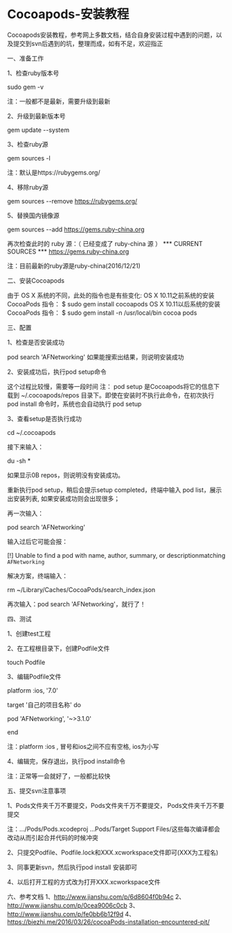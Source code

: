 # Cocoapods-安装教程
Cocoapods安装教程，参考网上多数文档，结合自身安装过程中遇到的问题，以及提交到svn后遇到的坑，整理而成，如有不足，欢迎指正

一、准备工作

1、检查ruby版本号

sudo gem -v

注：一般都不是最新，需要升级到最新

2、升级到最新版本号

gem update --system

3、检查ruby源

gem sources -l

注：默认是https://rubygems.org/

4、移除ruby源

gem sources --remove https://rubygems.org/

5、替换国内镜像源

gem sources --add https://gems.ruby-china.org

再次检查此时的 ruby 源：（ 已经变成了 ruby-china 源 ）
*** CURRENT SOURCES ***
https://gems.ruby-china.org

注：目前最新的ruby源是ruby-china(2016/12/21)

二、安装Cocoapods

由于 OS X 系统的不同，此处的指令也是有些变化:
OS X 10.11之前系统的安装 CocoaPods 指令： $ sudo gem install cocoapods
OS X 10.11以后系统的安装 CocoaPods 指令： $ sudo gem install -n /usr/local/bin cocoa pods

三、配置

1、检查是否安装成功

pod search 'AFNetworking'
如果能搜索出结果，则说明安装成功

2、安装成功后，执行pod setup命令

这个过程比较慢，需要等一段时间
注： pod setup 是Cocoapods将它的信息下载到 ~/.cocoapods/repos 目录下。即使在安装时不执行此命令，在初次执行 pod install 命令时，系统也会自动执行 pod setup

3、查看setup是否执行成功

cd ~/.cocoapods

接下来输入：

du -sh *

如果显示0B repos，则说明没有安装成功。

重新执行pod setup，稍后会提示setup completed，终端中输入 pod list，展示出安装列表, 如果安装成功则会出现很多；

再一次输入：

pod search 'AFNetworking'

输入过后它可能会报：

[!] Unable to find a pod with name, author, summary, or descriptionmatching `AFNetworking`

解决方案，终端输入：

rm ~/Library/Caches/CocoaPods/search_index.json

再次输入：pod search 'AFNetworking'，就行了！

四、测试

1、创建test工程

2、在工程根目录下，创建Podfile文件

touch Podfile

3、编辑Podfile文件

platform :ios, '7.0'

target '自己的项目名称' do

pod 'AFNetworking', '~>3.1.0'

end

注：platform :ios , 冒号和ios之间不应有空格, ios为小写

4、编辑完，保存退出，执行pod install命令

注：正常等一会就好了，一般都比较快

五、提交svn注意事项

1、Pods文件夹千万不要提交，Pods文件夹千万不要提交， Pods文件夹千万不要提交

注：…/Pods/Pods.xcodeproj …Pods/Target Support Files/这些每次编译都会改动从而引起合并代码的时候冲突

2、只提交Podfile、Podfile.lock和XXX.xcworkspace文件即可(XXX为工程名)

3、同事更新svn，然后执行pod install 安装即可

4、以后打开工程的方式改为打开XXX.xcworkspace文件

六、参考文档
1、http://www.jianshu.com/p/6d8604f0b94c
2、http://www.jianshu.com/p/0cea9006c0cb
3、http://www.jianshu.com/p/fe0bb6b12f9d
4、https://biezhi.me/2016/03/26/cocoaPods-installation-encountered-pit/

